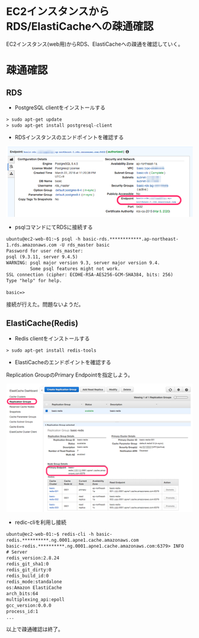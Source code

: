 # EC2インスタンスからRDS/ElastiCacheへの疎通確認

EC2インスタンス(web用)からRDS、ElastiCacheへの疎通を確認していく。

# 疎通確認

## RDS

- PostgreSQL clientをインストールする

```
> sudo apt-get update
> sudo apt-get install postgresql-client
```

- RDSインスタンスのエンドポイントを確認する

![CONNECT RDS 01](./image/connect-rds-01.png)

- psqlコマンドにてRDSに接続する

```
ubuntu@ec2-web-01:~$ psql -h basic-rds.************.ap-northeast-1.rds.amazonaws.com -U rds_master basic
Password for user rds_master:
psql (9.3.11, server 9.4.5)
WARNING: psql major version 9.3, server major version 9.4.
         Some psql features might not work.
SSL connection (cipher: ECDHE-RSA-AES256-GCM-SHA384, bits: 256)
Type "help" for help.

basic=>
```

接続が行えた。問題ないようだ。

## ElastiCache(Redis)

- Redis clientをインストールする

```
> sudo apt-get install redis-tools
```

- ElastiCacheのエンドポイントを確認する

Replication GroupのPrimary Endpointを指定しよう。

![CONNECT ELASTICACHE 01](./image/connect-elasti-cache-01.png)

- redic-cliを利用し接続

```
ubuntu@ec2-web-01:~$ redis-cli -h basic-redis.**********.ng.0001.apne1.cache.amazonaws.com
basic-redis.**********.ng.0001.apne1.cache.amazonaws.com:6379> INFO
# Server
redis_version:2.8.24
redis_git_sha1:0
redis_git_dirty:0
redis_build_id:0
redis_mode:standalone
os:Amazon ElastiCache
arch_bits:64
multiplexing_api:epoll
gcc_version:0.0.0
process_id:1
...
```

以上で疎通確認は終了。
